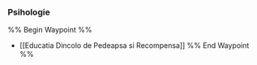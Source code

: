 ### Psihologie
%% Begin Waypoint %%
- [[Educatia Dincolo de Pedeapsa si Recompensa]]
%% End Waypoint %%


